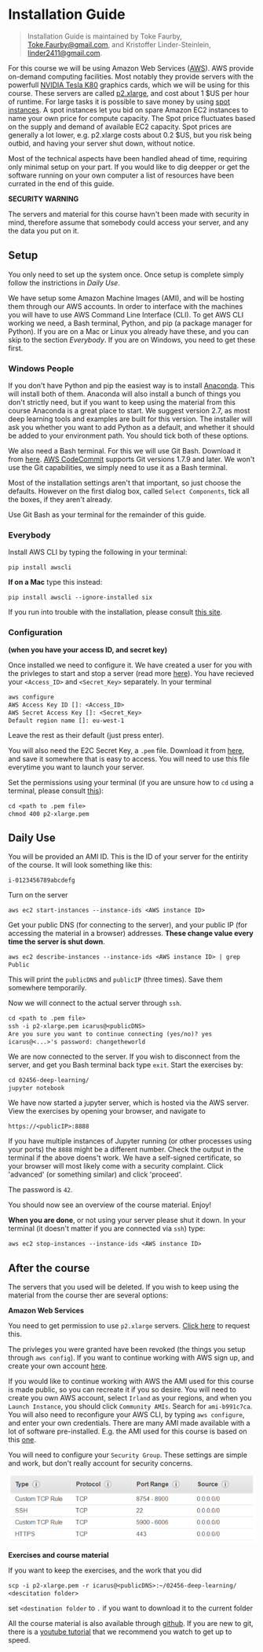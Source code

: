 # Installation Guide
> Installation Guide is maintained by Toke Faurby, [Toke.Faurby@gmail.com](mailto:toke.faurby@gmail.com), and Kristoffer Linder-Steinlein, [linder2411@gmail.com](mailto:linder2411@gmail.com).

For this course we will be using Amazon Web Services ([AWS](https://aws.amazon.com/products/)). AWS provide on-demand computing facilities. Most notably they provide servers with the powerfull [NVIDIA Tesla K80](http://www.nvidia.com/object/tesla-k80.html) graphics cards, which we will be using for this course. These servers are called [p2.xlarge](https://aws.amazon.com/ec2/instance-types/p2/), and cost about 1 $US per hour of runtime. For large tasks it is possible to save money by using [spot instances](https://aws.amazon.com/ec2/spot/pricing/). A spot instances let you bid on spare Amazon EC2 instances to name your own price for compute capacity. The Spot price fluctuates based on the supply and demand of available EC2 capacity. Spot prices are generally a lot lower, e.g. p2.xlarge costs about 0.2 $US, but you risk being outbid, and having your server shut down, without notice.


Most of the technical aspects have been handled ahead of time, requiring only minimal setup on your part. If you would like to dig deepper or get the software running on your own computer a list of resources have been currated in the end of this guide.


**SECURITY WARNING**

The servers and material for this course havn't been made with security in mind, therefore assume that somebody could access your server, and any the data you put on it.


## Setup

You only need to set up the system once. Once setup is complete simply follow the instrictions in *Daily Use*.

We have setup some Amazon Machine Images (AMI), and will be hosting them through our AWS accounts. In order to interface with the machines you will have to use AWS Command Line Interface (CLI). To get AWS CLI working we need, a Bash terminal, Python, and pip (a package manager for Python). If you are on a Mac or Linux you already have these, and you can skip to the section _Everybody_. If you are on Windows, you need to get these first.


### Windows People
If you don't have Python and pip the easiest way is to install [Anaconda](https://www.continuum.io/downloads). This will install both of them. Anaconda will also install a bunch of things you don't strictly need, but if you want to keep using the material from this course Anaconda is a great place to start. We suggest version 2.7, as most deep learning tools and examples are built for this version. The installer will ask you whether you want to add Python as a default, and whether it should be added to your environment path. You should tick both of these options.

We also need a Bash terminal. For this we will use Git Bash. Download it from [here](https://git-scm.com/downloads). [AWS CodeCommit](http://docs.aws.amazon.com/codecommit/latest/userguide/setting-up-https-windows.html#setting-up-https-windows-install-git) supports Git versions 1.7.9 and later. We won't use the Git capabilities, we simply need to use it as a Bash terminal.

Most of the installation settings aren't that important, so just choose the defaults. However on the first dialog box, called `Select Components`, tick all the boxes, if they aren't already.

Use Git Bash as your terminal for the remainder of this guide.


### Everybody
Install AWS CLI by typing the following in your terminal:

    pip install awscli

**If on a Mac** type this instead:

    pip install awscli --ignore-installed six

If you run into trouble with the installation, please consult [this site](http://docs.aws.amazon.com/cli/latest/userguide/installing.html#install-with-pip).

### Configuration 
**(when you have your access ID, and secret key)**

Once installed we need to configure it. We have created a user for you with the privleges to start and stop a server (read more [here](http://docs.aws.amazon.com/AWSSimpleQueueService/latest/SQSGettingStartedGuide/AWSCredentials.html)). You have recieved your `<Access_ID>` and `<Secret_Key>` separately. In your terminal

    aws configure
    AWS Access Key ID []: <Access_ID>
    AWS Secret Access Key []: <Secret_Key>
    Default region name []: eu-west-1

Leave the rest as their default (just press enter).

You will also need the E2C Secret Key, a `.pem` file. Download it from [here](https://www.dropbox.com/s/1lht13gtyhqaryb/p2-xlarge.pem?dl=0), and save it somewhere that is easy to access. You will need to use this file everytime you want to launch your server.

Set the permissions using your terminal (if you are unsure how to `cd` using a terminal, please consult [this](http://askubuntu.com/questions/520778/how-can-i-change-directories-in-the-terminal)):

    cd <path to .pem file>
    chmod 400 p2-xlarge.pem


## Daily Use

You will be provided an AMI ID. This is the ID of your server for the entirity of the course. It will look something like this:

    i-0123456789abcdefg

Turn on the server

    aws ec2 start-instances --instance-ids <AWS instance ID>

Get your public DNS (for connecting to the server), and your public IP (for accessing the material in a browser) addresses. **These change value every time the server is shut down**.

    aws ec2 describe-instances --instance-ids <AWS instance ID> | grep Public

This will print the `publicDNS` and `publicIP` (three times). Save them somewhere temporarily.

Now we will connect to the actual server through `ssh`.

    cd <path to .pem file>
    ssh -i p2-xlarge.pem icarus@<publicDNS>
    Are you sure you want to continue connecting (yes/no)? yes
    icarus@<...>'s password: changetheworld
    
We are now connected to the server. If you wish to disconnect from the server, and get you Bash terminal back type `exit`. Start the exercises by:

    cd 02456-deep-learning/
    jupyter notebook

We have now started a jupyter server, which is hosted via the AWS server. View the exercises by opening your browser, and navigate to

    https://<publicIP>:8888

If you have multiple instances of Jupyter running (or other processes using your ports) the `8888` might be a different number. Check the output in the terminal if the above doens't work.
We have a self-signed certificate, so your browser will most likely come with a security complaint. Click 'advanced' (or something similar) and click 'proceed'.

The password is `42`.

You should now see an overview of the course material. Enjoy!


**When you are done**, or not using your server please shut it down. In your terminal (it doesn't matter if you are connected via `ssh`) type:

    aws ec2 stop-instances --instance-ids <AWS instance ID>



## After the course

The servers that you used will be deleted. 
If you wish to keep using the material from the course ther are several options:


**Amazon Web Services**

You need to get permission to use `p2.xlarge` servers. [Click here](http://aws.amazon.com/contact-us/ec2-request) to request this.


The privleges you were granted have been revoked (the things you setup through `aws config`). 
If you want to continue working with AWS sign up, and create your own account [here](https://aws.amazon.com/).


If you would like to continue working with AWS the AMI used for this course is made public, so you can recreate it if you so desire. You will need to create you own AWS account, select `Irland` as your regions, and when you `Launch Instance`, you should click `Community AMIs`. Search for `ami-b991c7ca`. You will also need to reconfigure your AWS CLI, by typing `aws configure`, and enter your own credentials. There are many AMI made available with a lot of software pre-installed. E.g. the AMI used for this course is based on this [one](https://github.com/Miej/GoDeeper).

You will need to configure your `Security Group`. These settings are simple and work, but don't really account for security concerns.

![](security_group.png)


**Exercises and course material**

If you want to keep the exercises, and the work that you did 

    scp -i p2-xlarge.pem -r icarus@<publicDNS>:~/02456-deep-learning/ <descitation folder>

set `<destination folder` to `.` if you want to download it to the current folder

All the course material is also available through [github](https://github.com/DeepLearningDTU/02456-deep-learning). If you are new to git, there is a [youtube tutorial](https://www.youtube.com/watch?v=cEGIFZDyszA&list=PL6gx4Cwl9DGAKWClAD_iKpNC0bGHxGhcx) that we recommend you watch to get up to speed.


